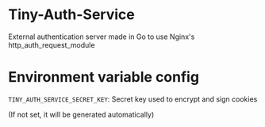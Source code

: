 # Tiny-Auth-Service
External authentication server made in Go to use Nginx's http_auth_request_module


# Environment variable config

`TINY_AUTH_SERVICE_SECRET_KEY`: Secret key used to encrypt and sign cookies

(If not set, it will be generated automatically)
